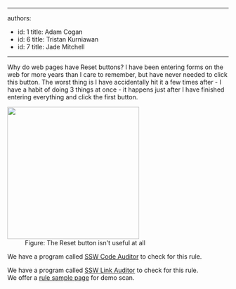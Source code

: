 

---
authors:
  - id: 1
    title: Adam Cogan
  - id: 6
    title: Tristan Kurniawan
  - id: 7
    title: Jade Mitchell
---




<span class='intro'> Why do web pages have Reset buttons? I have been entering forms on the web for more years than I care to remember, but have never needed to click this button. The worst thing is I have accidentally hit it a few times after - I have a habit of doing 3 things at once - it happens just after I have finished entering everything and click the first button. 
 </span>


  <span>
<dl class="badImage">
    <dt><img width="300" height="300" alt="" src="/Standards/WebSites/RulesToBetterWebsitesLayout/Publishing%20Image/_w/ResetButton_gif.jpg" /> </dt>
    <dd>Figure&#58; The Reset button isn't useful at all </dd>
</dl>
<p style="display&#58;block;" class="productBox">We have a program called <a href="http&#58;//www.ssw.com.au/ssw/CodeAuditor">SSW Code Auditor</a> to check for this rule. </p>
<p style="display&#58;block;" class="productBox">We have a program called <a href="http&#58;//www.ssw.com.au/ssw/LinkAuditor">SSW Link Auditor</a> to check for this rule. <br>
We offer a <a href="/SSW/LinkAuditor/Samples/Rules/NoResetButton.aspx">rule sample page</a> for demo scan.</p>
</span>



